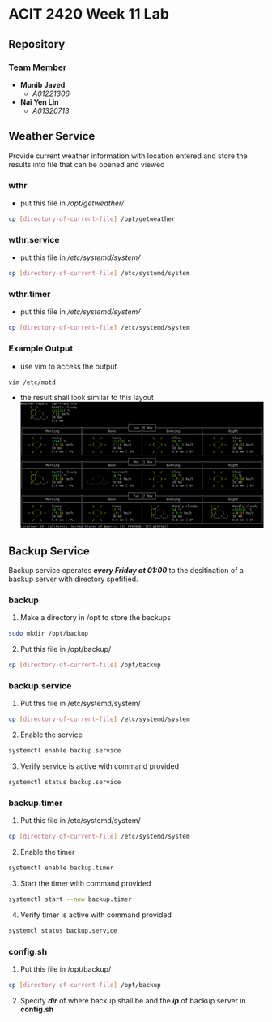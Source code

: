 # ACIT 2420 Week 11 Lab

## Repository

### Team Member

+ **Munib Javed**
  + *A01221306*
+ **Nai Yen Lin**
  + *A01320713*


## Weather Service

Provide current weather information with location entered and store the results into file that can be opened and viewed

### wthr 
  + put this file in */opt/getweather/*
  ```bash
  cp [directory-of-current-file] /opt/getweather
  ```

### wthr.service 
  + put this file in */etc/systemd/system/*
  ```bash
  cp [directory-of-current-file] /etc/systemd/system
  ```

### wthr.timer
  + put this file in */etc/systemd/system/*
  ```bash
  cp [directory-of-current-file] /etc/systemd/system
  ```

### Example Output
  + use vim to access the output
  ```bash
  vim /etc/motd
  ```
  + the result shall look similar to this layout
  ![image_sample_output](images/sample_output.png)


## Backup Service

Backup service operates ***every Friday at 01:00*** to the desitination of a backup server with directory spefified.

### backup

  1. Make a directory in /opt to store the backups
  ```bash
  sudo mkdir /opt/backup
  ```
  2. Put this file in /opt/backup/
  ```bash
  cp [directory-of-current-file] /opt/backup
  ```

### backup.service

  1. Put this file in /etc/systemd/system/
  ```bash
  cp [directory-of-current-file] /etc/systemd/system
  ```
  2. Enable the service
  ```bash
  systemctl enable backup.service
  ```
  3. Verify service is active with command provided
  ```bash
  systemctl status backup.service
  ```

### backup.timer

  1. Put this file in /etc/systemd/system/
  ```bash
  cp [directory-of-current-file] /etc/systemd/system
  ```
  2. Enable the timer
  ```bash
  systemctl enable backup.timer
  ```
  3. Start the timer with command provided
  ```bash
  systemctl start --now backup.timer
  ```
  4. Verify timer is active with command provided
  ```bash
  systemcl status backup.service
  ```

### config.sh

  1. Put this file in /opt/backup/
  ```bash
  cp [directory-of-current-file] /opt/backup
  ```
  2. Specify ***dir*** of where backup shall be and the ***ip*** of backup server in **config.sh**